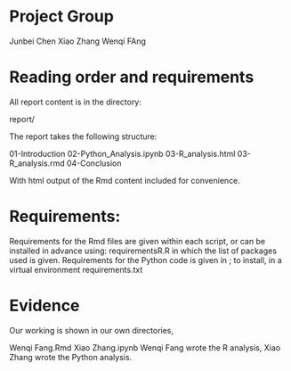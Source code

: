 # Project Group
  
  Junbei Chen
  Xiao Zhang
  Wenqi FAng
  
# Reading order and requirements

All report content is in the directory:

  report/

The report takes the following structure:

  01-Introduction
  02-Python_Analysis.ipynb
  03-R_analysis.html
  03-R_analysis.rmd
  04-Conclusion
  
With html output of the Rmd content included for convenience.

# Requirements:
Requirements for the Rmd files are given within each script, or can be installed in advance using:
  requirementsR.R
in which the list of packages used is given.
Requirements for the Python code is given in ; to install, in a virtual environment 
  requirements.txt

# Evidence
Our working is shown in our own directories,

  Wenqi Fang.Rmd
  Xiao Zhang.ipynb
  Wenqi Fang wrote the R analysis, Xiao Zhang wrote the Python analysis.
